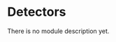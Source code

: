 <!-- doxy
\page refDetectors Module 'Detectors'
/doxy -->

# Detectors

There is no module description yet.

<!-- doxy
This module contains the following submodules:

* \subpage refDetectorsRaw
* \subpage refDetectorsBase
* \subpage refDetectorsBasetest
* \subpage refDetectorsGeometry
* \subpage refDetectorsGlobalTracking
* \subpage refDetectorsGlobalTrackingWorkfow
* \subpage refDetectorsVertexing
* \subpage refDetectorsCalibration
* \subpage refDetectorsCPV
* \subpage refDetectorsCTF
* \subpage refDetectorsDCS
* \subpage refDetectorsEMCAL
* \subpage refDetectorsDCS
* \subpage refDetectorsFIT
* \subpage refDetectorsHMPID
* \subpage refDetectorsITSMFT
* \subpage refDetectorsMUON
* \subpage refDetectorsPHOS
* \subpage refDetectorsPassive
* \subpage refDetectorsTOF
* \subpage refDetectorsTPC
* \subpage refDetectorsTRD
* \subpage refDetectorsUpgrades
* \subpage refDetectorsZDC
/doxy -->
